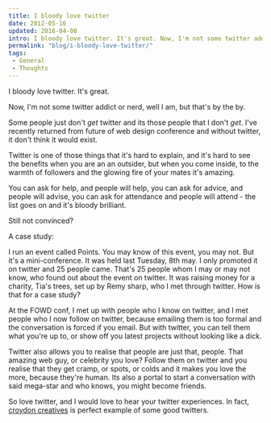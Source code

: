 ```yaml
---
title: I bloody love twitter
date: 2012-05-16
updated: 2016-04-08
intro: I bloody love twitter. It's great. Now, I'm not some twitter addict or nerd, well I am, but that's by the by.
permalink: "blog/i-bloody-love-twitter/"
tags:
 - General
 - Thoughts
---
```


I bloody love twitter. It's great.

Now, I'm not some twitter addict or nerd, well I am, but that's by the by.

Some people just don't _get_ twitter and its those people that I don't _get_. I've recently returned from future of web design conference and without twitter, it don't think it would exist.

Twitter is one of those things that it's hard to explain, and it's hard to see the benefits when you are an an outsider, but when you come inside, to the warmth of followers and the glowing fire of your mates it's amazing.

You can ask for help, and people will help, you can ask for advice, and people will advise, you can ask for attendance and people will attend - the list goes on and it's bloody brilliant.

Still not convinced?

A case study:

I run an event called Points. You may know of this event, you may not. But it's a mini-conference. It was held last Tuesday, 8th may. I only promoted it on twitter and 25 people came. That's 25 people whom I may or may not know, who found out about the event on twitter. It was raising money for a charity, Tia's trees, set up by Remy sharp, who I met through twitter. How is that for a case study?

At the FOWD conf, I met up with people who I know on twitter, and I met people who I now follow on twitter, because emailing them is too formal and the conversation is forced if you email. But with twitter, you can tell them what you're up to, or show off you latest projects without looking like a dick.

Twitter also allows you to realise that people are just that, people. That amazing web guy, or celebrity you love? Follow them on twitter and you realise that they get cramp, or spots, or colds and it makes you love the more, because they're human. Its also a portal to start a conversation with said mega-star and who knows, you might become friends.

So love twitter, and I would love to hear your twitter experiences. In fact, [croydon creatives](http://www.croydoncreativ.es/) is perfect example of some good twitters.
